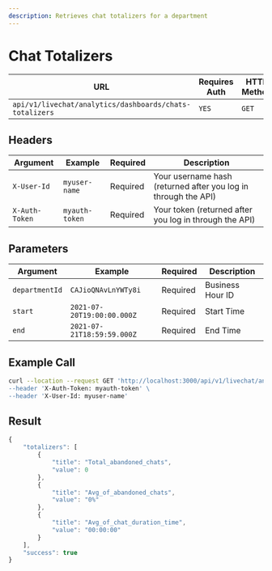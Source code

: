 ```yaml
---
description: Retrieves chat totalizers for a department
---
```


# Chat Totalizers

| URL                                                     | Requires Auth | HTTP Method |
| ------------------------------------------------------- | ------------- | ----------- |
| `api/v1/livechat/analytics/dashboards/chats-totalizers` | `YES`         | `GET`       |

## Headers

| Argument       | Example        | Required | Description                                                    |
| -------------- | -------------- | -------- | -------------------------------------------------------------- |
| `X-User-Id`    | `myuser-name`  | Required | Your username hash (returned after you log in through the API) |
| `X-Auth-Token` | `myauth-token` | Required | Your token (returned after you log in through the API)         |

## Parameters

| Argument       | Example                    | Required | Description      |
| -------------- | -------------------------- | -------- | ---------------- |
| `departmentId` | `CAJioQNAvLnYWTy8i`        | Required | Business Hour ID |
| `start`        | `2021-07-20T19:00:00.000Z` | Required | Start Time       |
| `end`          | `2021-07-21T18:59:59.000Z` | Required | End Time         |

## Example Call

```bash
curl --location --request GET 'http://localhost:3000/api/v1/livechat/analytics/dashboards/chats-totalizers?departmentId=CAJioQNAvLnYWTy8i&start=2021-07-20T19:00:00.000Z&end=2021-07-21T18:59:59.000Z\
--header 'X-Auth-Token: myauth-token' \
--header 'X-User-Id: myuser-name'
```

## Result

```javascript
{
    "totalizers": [
        {
            "title": "Total_abandoned_chats",
            "value": 0
        },
        {
            "title": "Avg_of_abandoned_chats",
            "value": "0%"
        },
        {
            "title": "Avg_of_chat_duration_time",
            "value": "00:00:00"
        }
    ],
    "success": true
}
```
